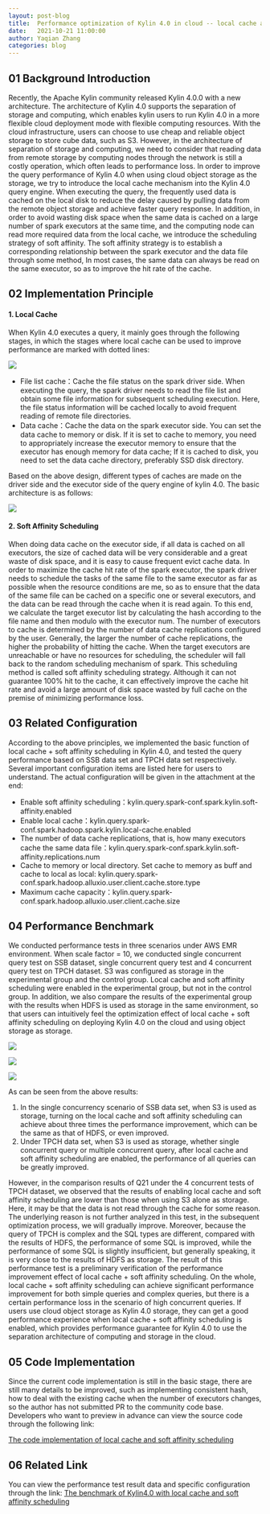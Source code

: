 ```yaml
---
layout: post-blog
title:  Performance optimization of Kylin 4.0 in cloud -- local cache and soft affinity scheduling
date:   2021-10-21 11:00:00
author: Yaqian Zhang
categories: blog
---
```


## 01 Background Introduction
Recently, the Apache Kylin community released Kylin 4.0.0 with a new architecture. The architecture of Kylin 4.0 supports the separation of storage and computing, which enables kylin users to run Kylin 4.0 in a more flexible cloud deployment mode with flexible computing resources. With the cloud infrastructure, users can choose to use cheap and reliable object storage to store cube data, such as S3. However, in the architecture of separation of storage and computing, we need to consider that reading data from remote storage by computing nodes through the network is still a costly operation, which often leads to performance loss.
In order to improve the query performance of Kylin 4.0 when using cloud object storage as the storage, we try to introduce the local cache mechanism into the Kylin 4.0 query engine. When executing the query, the frequently used data is cached on the local disk to reduce the delay caused by pulling data from the remote object storage and achieve faster query response. In addition, in order to avoid wasting disk space when the same data is cached on a large number of spark executors at the same time, and the computing node can read more required data from the local cache, we introduce the scheduling strategy of soft affinity. The soft affinity strategy is to establish a corresponding relationship between the spark executor and the data file through some method, In most cases, the same data can always be read on the same executor, so as to improve the hit rate of the cache.

## 02 Implementation Principle

#### 1. Local Cache

When Kylin 4.0 executes a query, it mainly goes through the following stages, in which the stages where local cache can be used to improve performance are marked with dotted lines:

![](/images/blog/local-cache/Local_cache_stage.png)

- File list cache：Cache the file status on the spark driver side. When executing the query, the spark driver needs to read the file list and obtain some file information for subsequent scheduling execution. Here, the file status information will be cached locally to avoid frequent reading of remote file directories.
- Data cache：Cache the data on the spark executor side. You can set the data cache to memory or disk. If it is set to cache to memory, you need to appropriately increase the executor memory to ensure that the executor has enough memory for data cache; If it is cached to disk, you need to set the data cache directory, preferably SSD disk directory.

Based on the above design, different types of caches are made on the driver side and the executor side of the query engine of kylin 4.0. The basic architecture is as follows:

![](/images/blog/local-cache/kylin4_local_cache.png)

#### 2. Soft Affinity Scheduling

When doing data cache on the executor side, if all data is cached on all executors, the size of cached data will be very considerable and a great waste of disk space, and it is easy to cause frequent evict cache data. In order to maximize the cache hit rate of the spark executor, the spark driver needs to schedule the tasks of the same file to the same executor as far as possible when the resource conditions are me, so as to ensure that the data of the same file can be cached on a specific one or several executors, and the data can be read through the cache when it is read again.
To this end, we calculate the target executor list by calculating the hash according to the file name and then modulo with the executor num. The number of executors to cache is determined by the number of data cache replications configured by the user. Generally, the larger the number of cache replications, the higher the probability of hitting the cache. When the target executors are unreachable or have no resources for scheduling, the scheduler will fall back to the random scheduling mechanism of spark. This scheduling method is called soft affinity scheduling strategy. Although it can not guarantee 100% hit to the cache, it can effectively improve the cache hit rate and avoid a large amount of disk space wasted by full cache on the premise of minimizing performance loss.

## 03 Related Configuration

According to the above principles, we implemented the basic function of local cache + soft affinity scheduling in Kylin 4.0, and tested the query performance based on SSB data set and TPCH data set respectively.
Several important configuration items are listed here for users to understand. The actual configuration will be given in the attachment at the end:

- Enable soft affinity scheduling：kylin.query.spark-conf.spark.kylin.soft-affinity.enabled
- Enable local cache：kylin.query.spark-conf.spark.hadoop.spark.kylin.local-cache.enabled
- The number of data cache replications, that is, how many executors cache the same data file：kylin.query.spark-conf.spark.kylin.soft-affinity.replications.num
- Cache to memory or local directory. Set cache to memory as buff and cache to local as local: kylin.query.spark-conf.spark.hadoop.alluxio.user.client.cache.store.type
- Maximum cache capacity：kylin.query.spark-conf.spark.hadoop.alluxio.user.client.cache.size

## 04 Performance Benchmark

We conducted performance tests in three scenarios under AWS EMR environment. When scale factor = 10, we conducted single concurrent query test on SSB dataset, single concurrent query test and 4 concurrent query test on TPCH dataset. S3 was configured as storage in the experimental group and the control group. Local cache and soft affinity scheduling were enabled in the experimental group, but not in the control group. In addition, we also compare the results of the experimental group with the results when HDFS is used as storage in the same environment, so that users can intuitively feel the optimization effect of local cache + soft affinity scheduling on deploying Kylin 4.0 on the cloud and using object storage as storage.

![](/images/blog/local-cache/local_cache_benchmark_result_ssb.png)

![](/images/blog/local-cache/local_cache_benchmark_result_tpch1.png)

![](/images/blog/local-cache/local_cache_benchmark_result_tpch4.png)

As can be seen from the above results:

1. In the single concurrency scenario of SSB data set, when S3 is used as storage, turning on the local cache and soft affinity scheduling can achieve about three times the performance improvement, which can be the same as that of HDFS, or even improved.
2. Under TPCH data set, when S3 is used as storage, whether single concurrent query or multiple concurrent query, after local cache and soft affinity scheduling are enabled, the performance of all queries can be greatly improved.

However, in the comparison results of Q21 under the 4 concurrent tests of TPCH dataset, we observed that the results of enabling local cache and soft affinity scheduling are lower than those when using S3 alone as storage. Here, it may be that the data is not read through the cache for some reason. The underlying reason is not further analyzed in this test, in the subsequent optimization process, we will gradually improve. Moreover, because the query of TPCH is complex and the SQL types are different, compared with the results of HDFS, the performance of some SQL is improved, while the performance of some SQL is slightly insufficient, but generally speaking, it is very close to the results of HDFS as storage.
The result of this performance test is a preliminary verification of the performance improvement effect of local cache + soft affinity scheduling. On the whole, local cache + soft affinity scheduling can achieve significant performance improvement for both simple queries and complex queries, but there is a certain performance loss in the scenario of high concurrent queries.
If users use cloud object storage as Kylin 4.0 storage, they can get a good performance experience when local cache + soft affinity scheduling is enabled, which provides performance guarantee for Kylin 4.0 to use the separation architecture of computing and storage in the cloud.

## 05 Code Implementation

Since the current code implementation is still in the basic stage, there are still many details to be improved, such as implementing consistent hash, how to deal with the existing cache when the number of executors changes, so the author has not submitted PR to the community code base. Developers who want to preview in advance can view the source code through the following link:

[The code implementation of local cache and soft affinity scheduling](https://github.com/zzcclp/kylin/commit/4e75b7fa4059dd2eaed24061fda7797fecaf2e35)

## 06 Related Link

You can view the performance test result data and specific configuration through the link:
[The benchmark of Kylin4.0 with local cache and soft affinity scheduling](https://github.com/Kyligence/kylin-tpch/issues/9)
